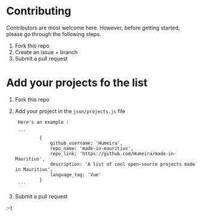 # Contributing

Contributors are most welcome here. However, before getting started, please go through the following steps.

1. Fork this repo
2. Create an issue + branch
3. Submit a pull request


# Add your projects fo the list


1. Fork this repo
2. Add your project in the `json/projects.js` file

        Here's an example :

        ```
                {
                    github_username: 'Humeira',
                    repo_name: 'made-in-mauritius',
                    repo_link: 'https://github.com/Humeira/made-in-Mauritius',
                    description: 'A list of cool open-source projects made in Mauritius',
                    language_tag: 'Vue'
                }
        ```

3. Submit a pull request

:-)
